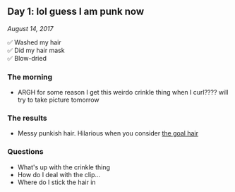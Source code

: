 ## Day 1: lol guess I am punk now
_August 14, 2017_

✅ Washed my hair  
✅ Did my hair mask  
✅ Blow-dried  

### The morning

- ARGH for some reason I get this weirdo crinkle thing when I curl???? will try to take picture tomorrow

### The results

- Messy punkish hair. Hilarious when you consider [the goal hair](../images/goal-hair.jpg)

### Questions
- What's up with the crinkle thing
- How do I deal with the clip... 
- Where do I stick the hair in
